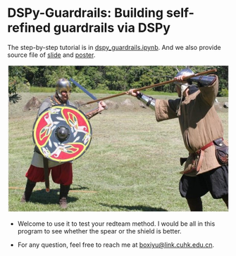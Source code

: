 # DSPy-Guardrails: Building self-refined guardrails via DSPy

The step-by-step tutorial is in [dspy_guardrails.ipynb](dspy_guardrails.ipynb). And we also provide source file of [slide](dg-slide.pptx) and [poster](dg-poster.pptx).

![Image Description](spearAndShield.jpg)
- Welcome to use it to test your redteam method. I would be all in this program to see whether the spear or the shield is better.


- For any question, feel free to reach me at boxiyu@link.cuhk.edu.cn.
